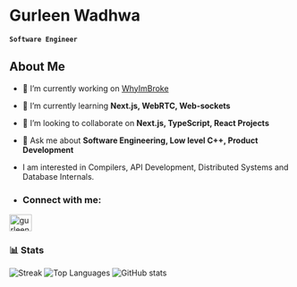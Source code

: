 # Gurleen Wadhwa

**`Software Engineer`**

## About Me

- 🔭 I’m currently working on [WhyImBroke](https://whyimbroke.tech/)

- 🌱 I’m currently learning **Next.js, WebRTC, Web-sockets**

- 👯 I’m looking to collaborate on **Next.js, TypeScript, React Projects**

- 💬 Ask me about **Software Engineering, Low level C++, Product Development**

- I am interested in Compilers, API Development, Distributed Systems and Database Internals.

- <h3 align="left">Connect with me:</h3>
<p align="left">
<a href="https://twitter.com/gurleenwadhwa1" target="blank"><img align="center" src="https://raw.githubusercontent.com/rahuldkjain/github-profile-readme-generator/master/src/images/icons/Social/twitter.svg" alt="gurleenwadhwa1" height="30" width="40" /></a>
</p>

### 📊 Stats

![Streak](https://github-readme-streak-stats.herokuapp.com/?user=gurleenwadhwa-13&theme=vue-dark&hide_border=true)
![Top Languages](https://github-readme-stats.vercel.app/api/top-langs/?username=gurleenwadhwa-13&theme=vue-dark&show_icons=true&hide_border=true&layout=compact)
![GitHub stats](https://github-readme-stats.vercel.app/api?username=gurleenwadhwa-13&theme=vue-dark&show_icons=true&hide_border=true&count_private=true)
